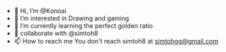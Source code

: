 - 👋 Hi, I’m @Konoai
- 👀 I’m interested in Drawing and gaming
- 🌱 I’m currently learning the perfect golden ratio 
- 🍣 collaborate with @simtoh8
- 📫 How to reach me You don't reach simtoh8 at simtohgg@gmail.com

<!---
Konoai/Konoai is a ✨ special ✨ repository because its `README.md` (this file) appears on your GitHub profile.
You can click the Preview link to take a look at your changes.
--->
